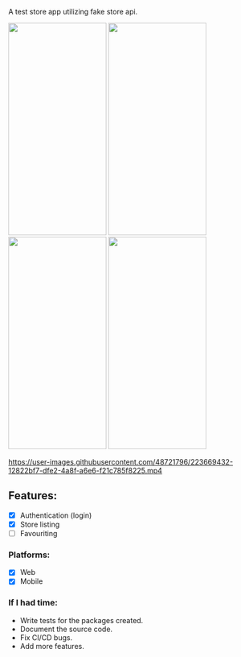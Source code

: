 

 A test store app utilizing fake store api.

<p>
<img src="https://user-images.githubusercontent.com/48721796/223667998-a2832d0e-10a6-42e4-8818-010ca02d97bc.jpg" width="195" height="422">
<img src="https://user-images.githubusercontent.com/48721796/223668719-f5e8f140-18f9-45ab-ae68-0713f895cc01.jpg" width="195" height="422">
<img src="https://user-images.githubusercontent.com/48721796/223669017-4d3bf879-a767-4ed4-b725-1e6aeca73da8.jpg" width="195" height="422">
<img src="https://user-images.githubusercontent.com/48721796/223667979-23fc762e-db3c-44c8-86b8-e90ac4d08d4b.jpg" width="195" height="422">
</p>
<p></p>
<p></p>
<p></p>



https://user-images.githubusercontent.com/48721796/223669432-12822bf7-dfe2-4a8f-a6e6-f21c785f8225.mp4





## Features:
 - [x] Authentication (login)
 - [x] Store listing
 - [ ] Favouriting

### Platforms:
- [x] Web
- [x] Mobile

### If I had time:
* Write tests for the packages created.
* Document the source code.
* Fix CI/CD bugs.
* Add more features.
